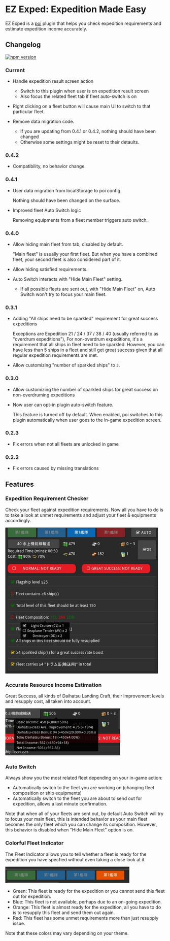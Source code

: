 # EZ Exped: Expedition Made Easy

EZ Exped is a [poi](https://github.com/poooi/poi) plugin that helps you
check expedition requirements and estimate expedition income accurately.

## Changelog

[![npm version](https://badge.fury.io/js/poi-plugin-ezexped.svg)](https://badge.fury.io/js/poi-plugin-ezexped)

### Current

- Handle expedition result screen action

    - Switch to this plugin when user is on expedition result screen
    - Also focus the related fleet tab if fleet auto-switch is on

- Right clicking on a fleet button will cause main UI to switch to that particular fleet.

- Remove data migration code.

    - If you are updating from 0.4.1 or 0.4.2, nothing should have been changed
    - Otherwise some settings might be reset to their detaults.

### 0.4.2

- Compatibility, no behavior change.

### 0.4.1

- User data migration from localStorage to poi config.

    Nothing should have been changed on the surface.

- Improved fleet Auto Switch logic

    Removing equipments from a fleet member triggers auto switch.

### 0.4.0

- Allow hiding main fleet from tab, disabled by default.

    "Main fleet" is usually your first fleet. But when you have a combined fleet,
    your second fleet is also considered part of it.

- Allow hiding satisfied requirements.

- Auto Switch interacts with "Hide Main Fleet" setting.

    - If all possible fleets are sent out, with "Hide Main Fleet" on, Auto Switch won't try
      to focus your main fleet.

### 0.3.1

- Adding "All ships need to be sparkled" requirement for great success expeditions

    Exceptions are Expedition 21 / 24 / 37 / 38 / 40 (usually referred to as "overdrum expeditions"),
    For non-overdrum expeditions, it's a requirement that all ships in fleet need to be sparkled.
    However, you can have less than 5 ships in a fleet and still get great success
    given that all regular expedition requirements are met.

- Allow customizing "number of sparkled ships" to `3`.

### 0.3.0

- Allow customizing the number of sparkled ships for great success on non-overdruming expeditions
- Now user can opt-in plugin auto-switch feature.

    This feature is turned off by default. When enabled, poi switches to this plugin automatically
    when user goes to the in-game expedition screen.

### 0.2.3

- Fix errors when not all fleets are unlocked in game

### 0.2.2

- Fix errors caused by missing translations

## Features

### Expedition Requirement Checker

Check your fleet against expedition requirements. Now all you have to do
is to take a look at unmet requirements and adjust your fleet & equipments accordingly.

![](docs/checker1.jpg)

### Accurate Resource Income Estimation

Great Success, all kinds of Daihatsu Landing Craft, their improvement levels
and resupply cost, all taken into account.

![](docs/income1.jpg)

### Auto Switch

Always show you the most related fleet depending on your in-game action:

- Automatically switch to the fleet you are working on (changing fleet composition or ship equipments)
- Automatically switch to the fleet you are about to send out for expedition, allows a last minute confirmation.

Note that when all of your fleets are sent out, by default Auto Switch will try to focus your main fleet,
this is intended behavior as your main fleet becomes the only fleet which you can change its composition.
However, this behavior is disabled when "Hide Main Fleet" option is on.

### Colorful Fleet Indicator

The Fleet Indicator allows you to tell whether a fleet is ready for the expedition you have specfied
without even taking a close look at it.

![](docs/indicator1.jpg)

- Green: This fleet is ready for the expedition or you cannot send this fleet out for expedition.
- Blue: This fleet is not available, perhaps due to an on-going expedition.
- Orange: This fleet is almost ready for the expedition, all you have to do is to resupply this fleet and send them out again.
- Red: This fleet has some unmet requirements more than just resupply issue.

Note that these colors may vary depending on your theme.
